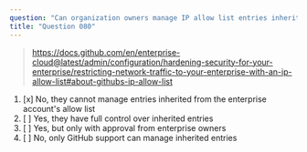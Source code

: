 ```yaml
---
question: "Can organization owners manage IP allow list entries inherited from the enterprise account's allow list?"
title: "Question 080"
---
```


> https://docs.github.com/en/enterprise-cloud@latest/admin/configuration/hardening-security-for-your-enterprise/restricting-network-traffic-to-your-enterprise-with-an-ip-allow-list#about-githubs-ip-allow-list
1. [x] No, they cannot manage entries inherited from the enterprise account's allow list
1. [ ] Yes, they have full control over inherited entries
1. [ ] Yes, but only with approval from enterprise owners
1. [ ] No, only GitHub support can manage inherited entries
